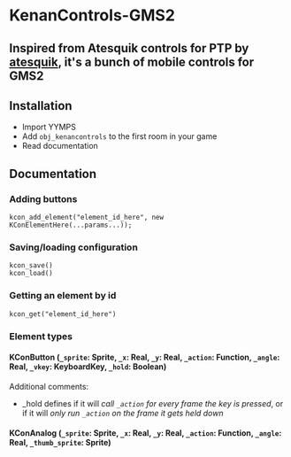 # KenanControls-GMS2
## Inspired from Atesquik controls for PTP by [atesquik](https://github.com/atesquik), it's a bunch of mobile controls for GMS2

## Installation
 - Import YYMPS
 - Add `obj_kenancontrols` to the first room in your game
 - Read documentation

## Documentation
### Adding buttons
```gml
kcon_add_element("element_id_here", new KConElementHere(...params...));
```
### Saving/loading configuration
```gml
kcon_save()
kcon_load()
```
### Getting an element by id
```gml
kcon_get("element_id_here")
```
### Element types
#### KConButton (`_sprite`: Sprite, `_x`: Real, `_y`: Real, `_action`: Function<self>, `_angle`: Real, `_vkey`: KeyboardKey, `_hold`: Boolean)
Additional comments:
 - _hold defines if it will *call `_action` for every frame the key is pressed*, or if it will *only run `_action` on the frame it gets held down*
#### KConAnalog (`_sprite`: Sprite, `_x`: Real, `_y`: Real, `_action`: Function<self>, `_angle`: Real, `_thumb_sprite`: Sprite)